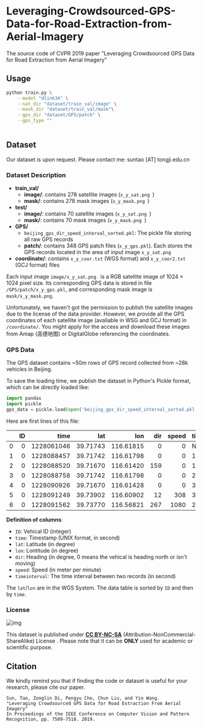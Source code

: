 # Leveraging-Crowdsourced-GPS-Data-for-Road-Extraction-from-Aerial-Imagery
The source code of CVPR 2019 paper "Leveraging Crowdsourced GPS Data for Road Extraction from Aerial Imagery"

## Usage

```bash
python train.py \
	--model "dlink34" \
	--sat_dir "dataset/train_val/image" \
	--mask_dir "dataset/train_val/mask"\
	--gps_dir "dataset/GPS/patch" \
	--gps_type ""
	
```


## Dataset

Our dataset is upon request. Please contact me: suntao [AT] tongji.edu.cn

### Dataset Description

- **train_val/**
  - **image/**: contains 278 satellite images (`x_y_sat.png `)
  - **mask/**: contains 278 mask images (`x_y_mask.png `)
- **test/**
  - **image/**: contains 70 satellite images (`x_y_sat.png `)
  - **mask/**: contains 70 mask images (`x_y_mask.png `)
- **GPS/**
  - `beijing_gps_dir_speed_interval_sorted.pkl`: The pickle file storing all raw GPS records
  - **patch/**: contains 348 GPS patch files (`x_y_gps.pkl`). Each stores the GPS records located in the area of input image `x_y_sat.png`
- **coordinate/**: contains `x_y_coor.txt` (WGS format) and `x_y_coor2.txt` (GCJ format) files

Each input image `image/x_y_sat.png ` is a RGB satellite image of 1024 $\times$ 1024 pixel size. Its corresponding GPS data is stored in file  `/GPS/patch/x_y_gps.pkl`, and corresponding mask image is   `mask/x_y_mask.png`.

Unfortunately, we haven't got the permission to publish the satellite images due to the license of the data provider. However, we provide all the GPS coordinates of each satellite image (avaliable in WSG and GCJ format) in `/coordinate/`. You might apply for the access and download these images from Amap (高德地图) or DigitalGlobe referencing the coordinates.

### GPS Data

The GPS dataset contains ~50m rows of GPS record collected from ~28k vehicles in Beijing.

To save the loading time, we publish the dataset in Python's Pickle format, which can be directly loaded like:

```python
import pandas
import pickle
gps_data = pickle.load(open('beijing_gps_dir_speed_interval_sorted.pkl', 'rb'))
```

Here are first lines of this file:

|   |ID | time |        lat |      lon |       dir | speed | timeinterval |
| ---: | ---: | ---------: | -------: | --------: | ----: | -----------: | ----- |
|    0 |    0 | 1228061046 | 39.71743 | 116.61815 |     0 |            0 | NaN   |
|    1 |    0 | 1228088457 | 39.71742 | 116.61798 |     0 |            0 | 177.5 |
|    2 |    0 | 1228088520 | 39.71670 | 116.61420 |   159 |            0 | 150.5 |
|    3 |    0 | 1228088758 | 39.71742 | 116.61798 |     0 |            0 | 272.5 |
|    4 |    0 | 1228090926 | 39.71670 | 116.61428 |     0 |            0 | 354.5 |
|    5 |    0 | 1228091249 | 39.73902 | 116.60902 |    12 |          308 | 318.0 |
|    6 |    0 | 1228091562 | 39.73770 | 116.56821 |   267 |         1080 | 264.0 |

**Definition of columns**:

- `ID`: Vehical ID (integer)
- `time`: Timestamp (UNIX format, in second)
- `lat`: Latitude (in degree)
- `lon`: Lontitude (in degree)
- `dir`: Heading (in degree, 0 means the vehical is heading north or isn't moving)
- `speed`: Speed (in meter per minute)
- `timeinterval`: The time interval between two records (in second)

The `lat`/`lon` are in the WGS System. The data table is sorted by `ID`  and then by `time`. 


### License

![img](https://licensebuttons.net/l/by-nc-sa/3.0/88x31.png)

This dataset is published under [**CC BY-NC-SA**](https://creativecommons.org/licenses/by-nc-sa/4.0/) (Attribution-NonCommercial-ShareAlike) License . Please note that it can be **ONLY** used for academic or scientific purpose. 

## Citation
We kindly remind you that if finding the code or dataset is useful for your research, please cite our paper.
```
Sun, Tao, Zonglin Di, Pengyu Che, Chun Liu, and Yin Wang. 
"Leveraging Crowdsourced GPS Data for Road Extraction From Aerial Imagery" 
In Proceedings of the IEEE Conference on Computer Vision and Pattern Recognition, pp. 7509-7518. 2019.
```
